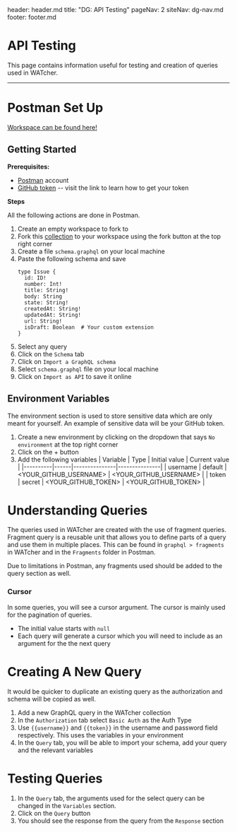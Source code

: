 <frontmatter>
  header: header.md
  title: "DG: API Testing"
  pageNav: 2
  siteNav: dg-nav.md
  footer: footer.md
</frontmatter>

# API Testing

This page contains information useful for testing and creation of queries used in WATcher.

-------------------------------------------------------------------------------------

# Postman Set Up

[Workspace can be found here!](https://www.postman.com/orange-station-77364/watcher/overview)

## Getting Started

**Prerequisites:**
* [Postman](https://www.postman.com/) account
* [GitHub token](https://www.postman.com/) -- visit the link to learn how to get your token

**Steps**

<box type="tip" seamless>

All the following actions are done in Postman.
</box>

1. Create an empty workspace to fork to
1. Fork this [collection](https://www.postman.com/orange-station-77364/watcher/collection/67d861f681942940507d4259) to your workspace using the fork button at the top right corner
1. Create a file `schema.graphql` on your local machine
1. Paste the following schema and save
    ```
    type Issue {
      id: ID!
      number: Int!
      title: String!
      body: String
      state: String!
      createdAt: String!
      updatedAt: String!
      url: String!
      isDraft: Boolean  # Your custom extension
    }
    ```
1. Select any query
1. Click on the `Schema` tab
1. Click on `Import a GraphQL schema`
1. Select `schema.graphql` file on your local machine
1. Click on `Import as API` to save it online

## Environment Variables

<box type="tip" seamless>

The environment section is used to store sensitive data which are only meant for yourself. An example of sensitive data will be your GitHub token.
</box>

1. Create a new environment by clicking on the dropdown that says `No environment` at the top right corner
1. Click on the + button
1. Add the following variables
   | Variable | Type | Initial value | Current value |
   |----------|------|---------------|---------------|
   | username | default | <YOUR_GITHUB_USERNAME> | <YOUR_GITHUB_USERNAME> |
   | token    | secret  | <YOUR_GITHUB_TOKEN> | <YOUR_GITHUB_TOKEN> |

# Understanding Queries

The queries used in WATcher are created with the use of fragment queries. Fragment query is a reusable unit that allows you to define parts of a query and use them in multiple places. This can be found in `graphql > fragments` in WATcher and in the `Fragments` folder in Postman.

Due to limitations in Postman, any fragments used should be added to the query section as well.

### Cursor

In some queries, you will see a cursor argument. The cursor is mainly used for the pagination of queries.
* The initial value starts with `null`
* Each query will generate a cursor which you will need to include as an argument for the the next query

# Creating A New Query
<box type="tip" seamless>

It would be quicker to duplicate an existing query as the authorization and schema will be copied as well.

</box>

1. Add a new GraphQL query in the WATcher collection
2. In the `Authorization` tab select `Basic Auth` as the Auth Type
3. Use `{{username}}` and `{{token}}` in the username and password field respectively. This uses the variables in your environment
4. In the `Query` tab, you will be able to import your schema, add your query and the relevant variables

# Testing Queries
1. In the `Query` tab, the arguments used for the select query can be changed in the `Variables` section.
1. Click on the `Query` button
1. You should see the response from the query from the `Response` section
